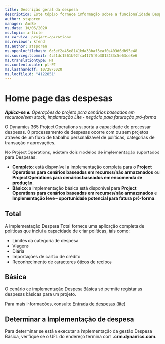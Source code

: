 ```yaml
---
title: Descrição geral da despesa
description: Este tópico fornece informação sobre a funcionalidade Despesa no Project Operations.
author: stsporen
manager: AnnBe
ms.date: 10/06/2020
ms.topic: article
ms.service: project-operations
ms.reviewer: kfend
ms.author: stsporen
ms.openlocfilehash: 6c5ef2a45e8141bda38baf3eaf0a403d6db95e48
ms.sourcegitcommit: 4cf1dc1561b92fca4175f0b3813133c5e63ce8e6
ms.translationtype: HT
ms.contentlocale: pt-PT
ms.lasthandoff: 10/28/2020
ms.locfileid: "4122851"
---
```

# <a name="expense-home-page"></a>Home page das despesas

_**Aplica-se a:** Operações do projeto para cenários baseados em recursos/sem stock, implantação Lite - negócio para faturação pró-forma_


O Dynamics 365 Project Operations suporta a capacidade de processar despesas. O processamento de despesas ocorre com ou sem projetos através de um fluxo de trabalho personalizável de políticas, categorias de transação e aprovações.

No Project Operations, existem dois modelos de implementação suportados para Despesas: 

- **Completo**: está disponível a implementação completa para o **Project Operations para cenários baseados em recursos/não armazenados** ou **Project Operations para cenários baseados em encomenda de produção**.
- **Básico**: a implementação básica está disponível para **Project Operations para cenários baseados em recursos/não armazenados** e **Implementação leve – oportunidade potencial para fatura pró-forma**.

## <a name="full"></a>Total 
A implementação Despesa Total fornece uma aplicação completa de políticas que inclui a capacidade de criar políticas, tais como:

  - Limites da categoria de despesa
  - Viagens
  - Diária
  - Importações de cartão de crédito
  - Reconhecimento de caracteres óticos de recibos

## <a name="basic"></a>Básica 
O cenário de implementação Despesa Básica só permite registar as despesas básicas para um projeto. 

Para mais informações, consulte [Entrada de despesas (lite)](basic-expense.md)

## <a name="determine-your-expense-deployment"></a>Determinar a Implementação de despesa
Para determinar se está a executar a implementação da gestão Despesa Básica, verifique se o URL do endereço termina com **.crm.dynamics.com**. 

